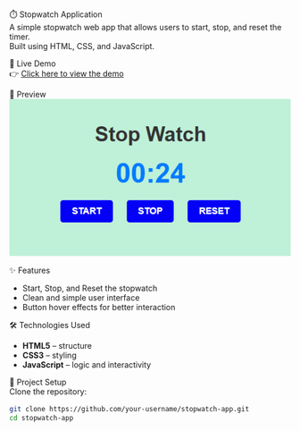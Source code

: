 ⏱️ Stopwatch Application  
A simple stopwatch web app that allows users to start, stop, and reset the timer.  
Built using HTML, CSS, and JavaScript.  

🚀 Live Demo  
👉 [Click here to view the demo](https://your-username.github.io/stopwatch-app/)  

📸 Preview  
![App Screenshot](https://github.com/kenithleon/stopwatch-app/blob/fb34c6e73550c75d6641c241e54bb50197f2f0b7/Screenshot%202025-09-11%20093529.png)  

✨ Features  
- Start, Stop, and Reset the stopwatch  
- Clean and simple user interface  
- Button hover effects for better interaction  

🛠️ Technologies Used  
- **HTML5** – structure  
- **CSS3** – styling  
- **JavaScript** – logic and interactivity  

📂 Project Setup  
Clone the repository:  

```bash
git clone https://github.com/your-username/stopwatch-app.git
cd stopwatch-app
